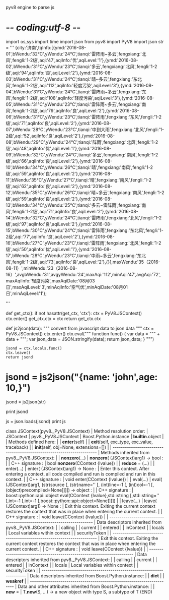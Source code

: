 pyv8 engine to parse js

# -*- coding:utf-8 -*-
import os,sys
import time
import json
from pyv8 import PyV8
import json
str = '''
{city:'济南',tqInfo:[{ymd:'2016-08-01',bWendu:'32℃',yWendu:'24℃',tianqi:'雷阵雨~多云',fengxiang:'北风',fengli:'1-2级',aqi:'47',aqiInfo:'优',aqiLevel:'1'},{ymd:'2016-08-02',bWendu:'31℃',yWendu:'23℃',tianqi:'多云',fengxiang:'北风',fengli:'1-2级',aqi:'94',aqiInfo:'良',aqiLevel:'2'},{ymd:'2016-08-03',bWendu:'31℃',yWendu:'24℃',tianqi:'晴~多云',fengxiang:'东北风',fengli:'1-2级',aqi:'112',aqiInfo:'轻度污染',aqiLevel:'3'},{ymd:'2016-08-04',bWendu:'31℃',yWendu:'24℃',tianqi:'雷阵雨~多云',fengxiang:'东风',fengli:'1-2级',aqi:'108',aqiInfo:'轻度污染',aqiLevel:'3'},{ymd:'2016-08-05',bWendu:'31℃',yWendu:'23℃',tianqi:'雷阵雨~多云',fengxiang:'南风',fengli:'1-2级',aqi:'79',aqiInfo:'良',aqiLevel:'2'},{ymd:'2016-08-06',bWendu:'31℃',yWendu:'23℃',tianqi:'雷阵雨',fengxiang:'东风',fengli:'1-2级',aqi:'71',aqiInfo:'良',aqiLevel:'2'},{ymd:'2016-08-07',bWendu:'28℃',yWendu:'23℃',tianqi:'中到大雨',fengxiang:'北风',fengli:'1-2级',aqi:'52',aqiInfo:'良',aqiLevel:'2'},{ymd:'2016-08-08',bWendu:'29℃',yWendu:'24℃',tianqi:'阵雨',fengxiang:'北风',fengli:'1-2级',aqi:'48',aqiInfo:'优',aqiLevel:'1'},{ymd:'2016-08-09',bWendu:'32℃',yWendu:'24℃',tianqi:'多云',fengxiang:'南风',fengli:'1-2级',aqi:'66',aqiInfo:'良',aqiLevel:'2'},{ymd:'2016-08-10',bWendu:'34℃',yWendu:'26℃',tianqi:'晴',fengxiang:'南风',fengli:'1-2级',aqi:'59',aqiInfo:'良',aqiLevel:'2'},{ymd:'2016-08-11',bWendu:'35℃',yWendu:'27℃',tianqi:'晴',fengxiang:'南风',fengli:'1-2级',aqi:'62',aqiInfo:'良',aqiLevel:'2'},{ymd:'2016-08-12',bWendu:'35℃',yWendu:'26℃',tianqi:'晴~多云',fengxiang:'南风',fengli:'1-2级',aqi:'59',aqiInfo:'良',aqiLevel:'2'},{ymd:'2016-08-13',bWendu:'34℃',yWendu:'25℃',tianqi:'多云~雷阵雨',fengxiang:'南风',fengli:'1-2级',aqi:'71',aqiInfo:'良',aqiLevel:'2'},{ymd:'2016-08-14',bWendu:'32℃',yWendu:'24℃',tianqi:'雷阵雨',fengxiang:'北风',fengli:'1-2级',aqi:'97',aqiInfo:'良',aqiLevel:'2'},{ymd:'2016-08-15',bWendu:'30℃',yWendu:'24℃',tianqi:'雷阵雨',fengxiang:'东北风',fengli:'1-2级',aqi:'77',aqiInfo:'良',aqiLevel:'2'},{ymd:'2016-08-16',bWendu:'27℃',yWendu:'23℃',tianqi:'雷阵雨',fengxiang:'北风',fengli:'1-2级',aqi:'50',aqiInfo:'优',aqiLevel:'1'},{ymd:'2016-08-17',bWendu:'28℃',yWendu:'23℃',tianqi:'中雨~多云',fengxiang:'东北风',fengli:'1-2级',aqi:'73',aqiInfo:'良',aqiLevel:'2'},{}],maxWendu:'35（2016-08-11）',minWendu:'23（2016-08-16）',avgbWendu:'31',avgyWendu:'24',maxAqi:'112',minAqi:'47',avgAqi:'72',maxAqiInfo:'轻度污染',maxAqiDate:'08月03日',maxAqiLevel:'3',minAqiInfo:'空气优',minAqiDate:'08月01日',minAqiLevel:'1'};

'''

def get_ctx():
    if not hasattr(get_ctx, 'ctx'):
        ctx = PyV8.JSContext()
        ctx.enter()
        get_ctx.ctx = ctx
    return get_ctx.ctx


def js2json(data):
    """ convert from javascript data
        to json data
    """
    ctx = PyV8.JSContext()
    ctx.enter()
    ctx.eval("""
            function func() {
              var data = """ + data + """;
              var json_data = JSON.stringify(data);
              return json_data;
            }
            """)

    jsond = ctx.locals.func()
    ctx.leave()
    return jsond


# jsond = js2json("{name: 'john',age: 10,}")
jsond = js2json(str)

print jsond

js = json.loads(jsond)
print js



class JSContext(pyv8._PyV8.JSContext)
 |  Method resolution order:
 |      JSContext
 |      pyv8._PyV8.JSContext
 |      Boost.Python.instance
 |      __builtin__.object
 |
 |  Methods defined here:
 |
 |  __enter__(self)
 |
 |  __exit__(self, exc_type, exc_value, traceback)
 |
 |  __init__(self, obj=None, extensions=[])
 |
 |  ----------------------------------------------------------------------
 |  Methods inherited from pyv8._PyV8.JSContext:
 |
 |  __nonzero__(...)
 |      __nonzero__( (JSContext)arg1) -> bool :
 |
 |          C++ signature :
 |              bool __nonzero__(CContext {lvalue})
 |
 |  __reduce__ = <unnamed Boost.Python function>(...)
 |
 |  enter(...)
 |      enter( (JSContext)arg1) -> None :
 |          Enter this context. After entering a context, all code compiled and run is compiled and run in this context.
 |
 |          C++ signature :
  |              void enter(CContext {lvalue})
 |
 |  eval(...)
 |      eval( (JSContext)arg1, (str)source [, (str)name='' [, (int)line=-1 [, (int)col=-1 [, (object)precompiled=None]]]]) -> object :
 |
 |          C++ signature :
 |              boost::python::api::object eval(CContext {lvalue},std::string [,std::string='' [,int=-1 [,int=-1 [,boost::python::api::object=None]]]])
 |
 |  leave(...)
 |      leave( (JSContext)arg1) -> None :
 |          Exit this context. Exiting the current context restores the context that was in place when entering the current context.
 |
 |          C++ signature :
 |              void leave(CContext {lvalue})
 |
 |  ----------------------------------------------------------------------
 |  Data descriptors inherited from pyv8._PyV8.JSContext:
 |
 |  calling
 |
 |  current
 |
 |  entered
 |
 |  inContext
 |
 |  locals
 |      Local variables within context
 |
 |  securityToken
 |
 |  ----------------------------------------------------------------------
 |          Exit this context. Exiting the current context restores the context that was in place when entering the current context.
 |
 |          C++ signature :
 |              void leave(CContext {lvalue})
 |
 |  ----------------------------------------------------------------------
 |  Data descriptors inherited from pyv8._PyV8.JSContext:
 |
 |  calling
 |
 |  current
 |
 |  entered
 |
 |  inContext
 |
 |  locals
 |      Local variables within context
 |
 |  securityToken
 |
 |  ----------------------------------------------------------------------
 |  Data descriptors inherited from Boost.Python.instance:
 |
 |  __dict__
 |
 |  __weakref__
 |
 |  ----------------------------------------------------------------------
 |  Data and other attributes inherited from Boost.Python.instance:
 |
 |  __new__ = <built-in method __new__ of Boost.Python.class object>
 |      T.__new__(S, ...) -> a new object with type S, a subtype of T
(END)

